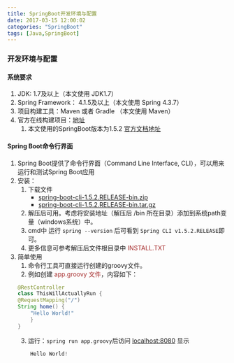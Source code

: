 ```yaml
---
title: SpringBoot开发环境与配置
date: 2017-03-15 12:00:02
categories: "SpringBoot"
tags: [Java,SpringBoot]
---
```

### 开发环境与配置
#### 系统要求
1. JDK: 1.7及以上（本文使用 JDK1.7）
2. Spring Framework： 4.1.5及以上（本文使用 Spring 4.3.7）
3. 项目构建工具：Maven 或者 Gradle （本文使用 Maven）
4. 官方在线构建项目：[地址](http://start.spring.io/) 
	1. 本文使用的SpringBoot版本为1.5.2 [官方文档地址](http://docs.spring.io/spring-boot/docs/1.5.2.RELEASE/reference/html/)

#### Spring Boot命令行界面
1. Spring Boot提供了命令行界面（Command Line Interface, CLI），可以用来运行和测试Spring Boot应用
2. 安装： 
	1. 下载文件
		- [spring-boot-cli-1.5.2.RELEASE-bin.zip](http://repo.spring.io/release/org/springframework/boot/spring-boot-cli/1.5.2.RELEASE/spring-boot-cli-1.5.2.RELEASE-bin.zip)
		- [spring-boot-cli-1.5.2.RELEASE-bin.tar.gz](http://repo.spring.io/release/org/springframework/boot/spring-boot-cli/1.5.2.RELEASE/spring-boot-cli-1.5.2.RELEASE-bin.tar.gz)
	2. 解压后可用。考虑将安装地址（解压后 /bin 所在目录）添加到系统path变量（windows系统）中。
	3. cmd中 运行 `spring --version` 后可看到 `Spring CLI v1.5.2.RELEASE`即可。
	4. 更多信息可参考解压后文件根目录中 </font><font style="color:#A52A2A">INSTALL.TXT </font>
3. 简单使用
	1. 命令行工具可直接运行创建的groovy文件。
	2. 例如创建 </font><font style="color:#A52A2A">app.groovy 文件</font>，内容如下：
	``` java
	@RestController
	class ThisWillActuallyRun {
    @RequestMapping("/")
    String home() {
        "Hello World!"
    	}
	}
    ```
	3. 运行：`spring run app.groovy`后访问 [localhost:8080](http://localhost:8080) 显示 
	```java
		Hello World!
	```
